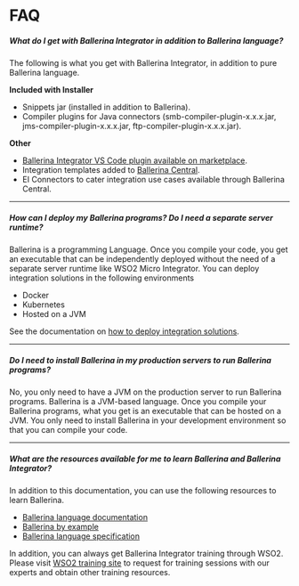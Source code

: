 # FAQ

##### What do I get with Ballerina Integrator in addition to Ballerina language?

The following is what you get with Ballerina Integrator, in addition to pure Ballerina language.

**Included with Installer** 

* Snippets jar (installed in addition to Ballerina).
* Compiler plugins for Java connectors (smb-compiler-plugin-x.x.x.jar, jms-compiler-plugin-x.x.x.jar, ftp-compiler-plugin-x.x.x.jar).

**Other** 

* [Ballerina Integrator VS Code plugin available on marketplace](https://marketplace.visualstudio.com/items?itemName=WSO2.ballerina-integrator).
* Integration templates added to [Ballerina Central](https://central.ballerina.io).
* EI Connectors to cater integration use cases available through Ballerina Central.

---

##### How can I deploy my Ballerina programs? Do I need a separate server runtime?

Ballerina is a programming Language. Once you compile your code, you get an executable that can be independently deployed without the need of a separate server runtime like WSO2 Micro Integrator. You can deploy integration solutions in the following environments

* Docker
* Kubernetes
* Hosted on a JVM

See the documentation on [how to deploy integration solutions](https://ei.docs.wso2.com/en/latest/ballerina-integrator/develop/developing-integration-solution/).

---

##### Do I need to install Ballerina in my production servers to run Ballerina programs?

No, you only need to have a JVM on the production server to run Ballerina programs. Ballerina is a JVM-based language. Once you compile your Ballerina programs, what you get is an executable that can be hosted on a JVM. You only need to install Ballerina in your development environment so that you can compile your code.

---

##### What are the resources available for me to learn Ballerina and Ballerina Integrator?

In addition to this documentation, you can use the following resources to learn Ballerina.

* [Ballerina language documentation](https://v1-0.ballerina.io/learn/)
* [Ballerina by example](https://v1-0.ballerina.io/learn/by-example/)
* [Ballerina language specification](https://v1-0.ballerina.io/spec/)

In addition, you can always get Ballerina Integrator training through WSO2. Please visit [WSO2 training site](https://wso2.com/training) to request for training sessions with our experts and obtain other training resources. 
